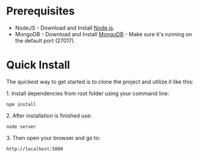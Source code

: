 # Prerequisites
<ul>
<li>NodeJS - Download and Install <a href="https://nodejs.org/en/download/" target="_blank">Node.js</a>.</li>
<li>MongoDB - Download and Install <a href="https://www.mongodb.org/downloads" target="_blank">MongoDB</a> - Make sure it's running on the default port (27017).</li>
</ul>

# Quick Install
<p>The quickest way to get started is to clone the project and utilize it like this:</p>
<p>1. Install dependencies from root folder using your command line:</p>
<pre><code>npm install</code></pre>
<p>2. After installation is finished use:</p>
<pre><code>node server</code></pre>
<p>3. Then open your browser and go to:</p>
<pre><code>http://localhost:5000</code></pre>
